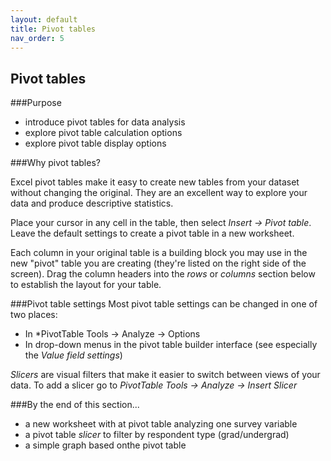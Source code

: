 ```yaml
---
layout: default
title: Pivot tables
nav_order: 5
---
```


## Pivot tables

###Purpose
- introduce pivot tables for data analysis
- explore pivot table calculation options
- explore pivot table display options

###Why pivot tables?

Excel pivot tables make it easy to create new tables from your dataset without changing the original. They are an excellent way to explore your data and produce descriptive statistics.

Place your cursor in any cell in the table, then select *Insert -> Pivot table*.  Leave the default settings to create a pivot table in a new worksheet.

Each column in your original table is a building block you may use in the new "pivot" table you are creating (they're listed on the right side of the screen).  Drag the column headers into the *rows* or *columns* section below to establish the layout for your table.

###Pivot table settings
Most pivot table settings can be changed in one of two places:
- In *PivotTable Tools -> Analyze -> Options
- In drop-down menus in the pivot table builder interface (see especially the *Value field settings*)

*Slicers* are visual filters that make it easier to switch between views of your data. To add a slicer go to *PivotTable Tools -> Analyze -> Insert Slicer*



###By the end of this section...

- a new worksheet with at pivot table analyzing one survey variable
- a pivot table *slicer* to filter by respondent type (grad/undergrad)
- a simple graph based onthe pivot table